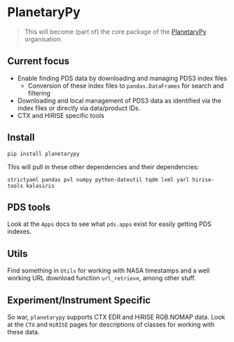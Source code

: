 # PlanetaryPy
> This will become (part of) the core package of the <a href='https://planetarypy.org/'>PlanetaryPy</a> organisation.


## Current focus

* Enable finding PDS data by downloading and managing PDS3 index files
  * Conversion of these index files to `pandas.DataFrames` for search and filtering
* Downloading and local management of PDS3 data as identified via the index files or directly via data/product IDs.
* CTX and HiRISE specific tools

## Install

`pip install planetarypy`

This will pull in these other dependencies and their dependencies:

`strictyaml pandas pvl numpy python-dateutil tqdm lxml yarl hirise-tools kalasiris`


## PDS tools

Look at the `Apps` docs to see what `pds.apps` exist for easily getting PDS indexes.

## Utils
Find something in `Utils` for working with NASA timestamps and a well working URL download function `url_retrieve`, among other stuff.

## Experiment/Instrument Specific

So war, `planetarypy` supports CTX EDR and HiRISE RGB.NOMAP data.
Look at the `CTX` and `HiRISE` pages for descriptions of classes for working with these data.
